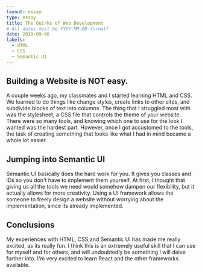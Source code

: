 ```yaml
---
layout: essay
type: essay
title: The Quirks of Web Development
# All dates must be YYYY-MM-DD format!
date: 2019-09-06
labels:
  - HTML
  - CSS
  - Semantic UI
---
```


## Building a Website is NOT easy.
A couple weeks ago, my classmates and I started learning HTML and CSS. We learned to do things like change styles, create links to other sites, and subdivide blocks of text into columns. The thing that I struggled most with was the stylesheet, a CSS file that controls the theme of your website. There were so many tools, and knowing which one to use for the look I wanted was the hardest part. However, once I got accustomed to the tools, the task of creating something that looks like what I had in mind became a whole lot easier. 
## Jumping into Semantic UI
Semantic UI basically does the hard work for you. It gives you classes and IDs so you don't have to implement them yourself. At first, I thought that giving us all the tools we need would somehow dampen our flexibility, but it actually allows for more creativity. Using a UI framework allows the someone to freely design a website without worrying about the implementation, since its already implemented.
## Conclusions
My experiences with HTML, CSS,and Semantic UI has made me really excited, as its really fun. I think this is an extremely useful skill that I can use for myself and for others, and will undoubtedly be something I will delve further into. I'm very excited to learn React and the other frameworks available.
